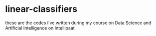 # linear-classifiers
these are the codes i've written during my course on Data Science and Artificial Intelligence on Intellipaat
